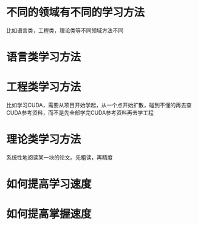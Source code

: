 # 不同的领域有不同的学习方法
比如语言类，工程类，理论类等不同领域方法不同

# 语言类学习方法

# 工程类学习方法
比如学习CUDA，需要从项目开始学起，从一个点开始扩散，碰到不懂的再去查CUDA参考资料，而不是先全部学完CUDA参考资料再去学工程

# 理论类学习方法
系统性地阅读某一块的论文。先粗读，再精度

# 如何提高学习速度

# 如何提高掌握速度



